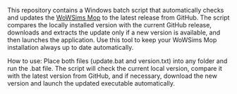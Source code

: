 This repository contains a Windows batch script that automatically checks and updates the [WoWSims Mop](https://github.com/wowsims/mop) to the latest release from GitHub.
The script compares the locally installed version with the current GitHub release, downloads and extracts the update only if a new version is available, and then launches the application.
Use this tool to keep your WoWSims Mop installation always up to date automatically.

How to use:
Place both files (update.bat and version.txt) into any folder and run the .bat file. The script will check the current local version, compare it with the latest version from GitHub, and if necessary, download the new version and launch the updated executable automatically.
